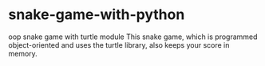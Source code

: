 # snake-game-with-python
oop snake game with turtle module 
This snake game, which is programmed object-oriented and uses the turtle library, also keeps your score in memory.
